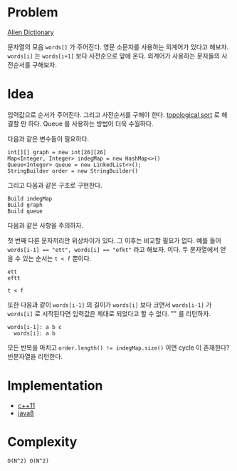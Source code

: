 # Problem

[Alien Dictionary](https://leetcode.com/problems/alien-dictionary/)

문자열의 모음 `words[]` 가 주어진다. 영문 소문자를 사용하는 외계어가
있다고 해보자.  `words[i]` 는 `words[i+1]` 보다 사전순으로 앞에 온다.
외계어가 사용하는 문자들의 사전순서를 구해보자.

# Idea

입력값으로 순서가 주어진다. 그리고 사전순서를 구해야
한다. [topological
sort](/fundamentals/graph/topologicalsort/README.md) 로 해결할 만
하다. Queue 를 사용하는 방법이 더욱 수월하다.

다음과 같은 변수들이 필요하다.

```
int[][] graph = new int[26][26]
Map<Integer, Integer> indegMap = new HashMap<>()
Queue<Integer> queue = new LinkedList<>();
StringBuilder order = new StringBuilder()
```

그리고 다음과 같은 구조로 구현한다.

```
Build indegMap
Build graph
Build queue
```

다음과 같은 사항을 주의하자.

첫 번째 다른 문자끼리만 위상차이가 있다. 그 이후는 비교할 필요가 없다.
예를 들어 `words[i-1] == "ett", words[i] == "efkt"` 라고 해보자.
이다. 두 문자열에서 얻을 수 있는 순서는 `t < f` 뿐이다.

```
ett
eftt

t < f
```

또한 다음과 같이 `words[i-1]` 의 길이가 `words[i]` 보다 크면서 `words[i-1]`
가 `words[i]` 로 시작된다면 입력값은 제대로 되었다고 할 수 없다.  ""
를 리턴하자.

```
words[i-1]: a b c
  words[i]: a b
```

모든 반복을 마치고 `order.length() != indegMap.size()` 이면
cycle 이 존재한다? 빈문자열을 리턴한다.

# Implementation

* [c++11](a.cpp)
* [java8](MainApp.java)

# Complexity

```
O(N^2) O(N^2)
```
